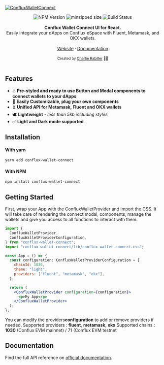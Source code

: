 <a href="https://react-hot-toast.com/"><img alt="ConfluxWalletConnect" src="https://i.im.ge/2023/06/10/FMgm54.png"/></a>

<div align="center">
    <img src="https://badgen.net/npm/v/react-hot-toast" alt="NPM Version" />
  <img src="https://badgen.net/bundlephobia/minzip/react-hot-toast" alt="minzipped size"/>
    <img src="https://github.com/timolins/react-hot-toast/workflows/CI/badge.svg" alt="Build Status" />
</a>
</div>
<br />
<div align="center"><strong>Conflux Wallet Connect UI for React.</strong></div>
<div align="center"> Easily integrate your dApps on Conflux eSpace with Fluent, Metamask, and OKX wallets.</div>
<br />
<div align="center">
<a href="https://react-hot-toast.com/">Website</a> 
<span> · </span>
<a href="https://react-hot-toast.com/docs">Documentation</a>

</div>

<br />
<div align="center">
  <sub>Created by <a href="https://github.com/Charlie85270">Charlie Rabiller</a> 👨‍🍳</sub>
</div>

<br />

## Features

- 🔥 **Pre-styled and ready to use Button and Modal components to connect wallets to your dApps**
- 🔩 **Easily Customizable, plug your own components**
- ⏳ **Unified API for Metamask, Fluent and OKX wallets**
- 🕊 **Lightweight** - _less than 5kb including styles_
- ✅ **Light and Dark mode supported**

## Installation

#### With yarn

```sh
yarn add conflux-wallet-connect
```

#### With NPM

```sh
npm install conflux-wallet-connect
```

## Getting Started

First, wrap your App with the ConfluxWalletProvider and import the CSS. It will take care of rendering the connect modal, components, manage the wallets and give you access to all functions to interact with them.

```jsx
import {
  ConfluxWalletProvider,
  ConfluxWalletProviderConfiguration,
} from "conflux-wallet-connect";
import "conflux-wallet-connect/lib/conflux-wallet-connect.css";

const App = () => {
  const configuration: ConfluxWalletProviderConfiguration = {
    chainId: 1030,
    theme: "light",
    providers: ["fluent", "metamask", "okx"],
  };

  return (
    <ConfluxWalletProvider configuration={configuration}>
      <p>My App</p>
    </ConfluxWalletProvider>
  );
};
```

You can modify the providers**configuration** to add or remove providers if needed.
Supported providers : **fluent**, **metamask**, **okx**
Supported chains : **1030** (Conflux EVM mainnet) / 71 (Conflux EVM testnet

## Documentation

Find the full API reference on [official documentation](https://react-hot-toast.com/docs).
